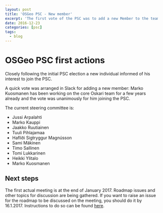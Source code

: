 ```yaml
---
layout: post
title: 'OSGeo PSC - New member'
excerpt: 'The first vote of the PSC was to add a new Member to the team: Marko Kuosmanen'
date: 2016-12-23
categories: [psc]
tags:
  - blog
---
```


# OSGeo PSC first actions

Closely following the initial PSC election a new individual informed of his interest to join the PSC.

A quick vote was arranged in Slack for adding a new member:
Marko Kuosmanen has been working on the core Oskari team for a few years already and the vote was unanimously for him joining the PSC.

The current steering committee is:

- Jussi Arpalahti
- Marko Kauppi
- Jaakko Ruutiainen
- Tuuli Pihlajamaa
- Hafliði Sigtryggur Magnússon
- Sami Mäkinen
- Timo Sallinen
- Tomi Lukkarinen
- Heikki Ylitalo
- Marko Kuosmanen

## Next steps

The first actual meeting is at the end of January 2017. Roadmap issues and other topics for discussion are being gathered. If you want to raise an issue for the roadmap to be discussed on the meeting, you should do it by 16.1.2017. Instructions to do so can be found [here](https://github.com/nls-oskari/oskari.org/wiki/Roadmap-process).
